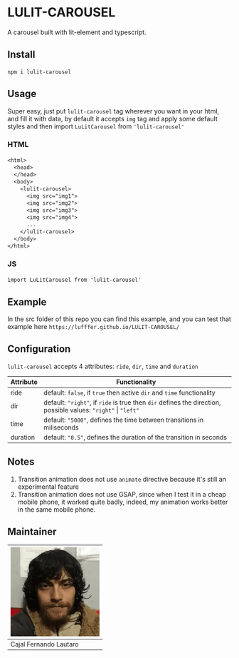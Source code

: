 # LULIT-CAROUSEL

A carousel built with lit-element and typescript.

## Install

```
npm i lulit-carousel
```

## Usage

Super easy, just put `lulit-carousel` tag wherever you want in your html,
and fill it with data, by default it accepts `img` tag and
apply some default styles and then import `LuLitCarousel` from `'lulit-carousel'`

### HTML

```
<html>
  <head>
  </head>
  <body>
    <lulit-carousel>
      <img src="img1">
      <img src="img2">
      <img src="img3">
      <img src="img4">
      ...
    </lulit-carousel>
  </body>
</html>
```

### JS

`ìmport LuLitCarousel from 'lulit-carousel'`

## Example

In the src folder of this repo you can find this example,
and you can test that example here `https://lufffer.github.io/LULIT-CAROUSEL/`

## Configuration

`lulit-carousel` accepts 4 attributes: `ride`, `dir`, `time` and `duration`

| Attribute | Functionality                                                                                                  |
| --------- | -------------------------------------------------------------------------------------------------------------- |
| ride      | default: `false`, if `true` then active `dir` and `time` functionality                                         |
| dir       | default: `"right"`, if `ride` is true then `dir` defines the direction, possible values: `"right"` \| `"left"` |
| time      | default: `"5000"`, defines the time between transitions in miliseconds                                         |
| duration  | default: `"0.5"`, defines the duration of the transition in seconds                                            |

## Notes

1. Transition animation does not use `animate` directive because it's still an experimental feature
2. Transition animation does not use GSAP, since when I test it in a cheap mobile phone, it worked quite badly,
   indeed, my animation works better in the same mobile phone.

## Maintainer

| <img src="./yo.png" width="200" height="200" /> |
| ----------------------------------------------- |
| Cajal Fernando Lautaro                          |
